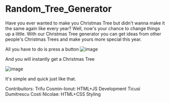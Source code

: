 # Random_Tree_Generator

Have you ever wanted to make you Christmas Tree but didn't wanna make it the same again like every year?
Well, now's your chance to change things up a little.
With our Christmas Tree generator you can get ideas from other people's Christmas Trees and make yours more special this year.


All you have to do is press a button
![image](https://github.com/Trifu-Cosmin/Random_Tree_Generator/assets/139135794/dea9ce53-ab4c-4d29-87c6-a589b31bc29f)


And you will instantly get a Christmas Tree 

![image](https://github.com/Trifu-Cosmin/Random_Tree_Generator/assets/139135794/e8aabb26-a249-480a-9fa6-8c38b39ff608)


It's simple and quick just like that.





Contribuitors:
Trifu Cosmin-Ionut: HTML+JS Development
Ticusi Dumitrescu Costi Nicolae: HTML+CSS Styling
